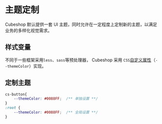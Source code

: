 # 主题定制

Cubeshop 默认提供一套 UI 主题，同时允许在一定程度上定制新的主题，以满足业务的多样化视觉需求。


## 样式变量

不同于一些框架采用`less`、`sass`等预处理器， Cubeshop 采用 `CSS`[自定义属性](https://developer.mozilla.org/zh-CN/docs/Web/CSS/Using_CSS_custom_properties)（`--themeColor`）实现。

## 定制主题
```css
cs-button{
    --themeColor: #0088FF;  /** 单独设置 **/
}
:root {
    --themeColor: #0088FF;  /** 全局设置 **/
}
```